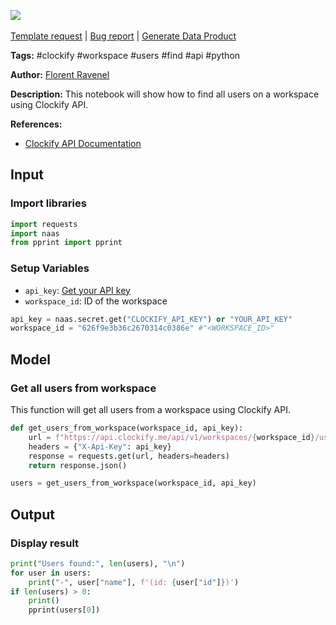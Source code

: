 <a href="https://app.naas.ai/user-redirect/naas/downloader?url=https://raw.githubusercontent.com/jupyter-naas/awesome-notebooks/master/Clockify/Clockify_Find_all_users_on_workspace.ipynb" target="_parent"><img src="https://naasai-public.s3.eu-west-3.amazonaws.com/open_in_naas.svg"/></a><br><br><a href="https://github.com/jupyter-naas/awesome-notebooks/issues/new?assignees=&labels=&template=template-request.md&title=Tool+-+Action+of+the+notebook+">Template request</a> | <a href="https://github.com/jupyter-naas/awesome-notebooks/issues/new?assignees=&labels=bug&template=bug_report.md&title=Clockify+-+Find+all+users+on+workspace:+Error+short+description">Bug report</a> | <a href="https://app.naas.ai/user-redirect/naas/downloader?url=https://raw.githubusercontent.com/jupyter-naas/awesome-notebooks/master/Naas/Naas_Start_data_product.ipynb" target="_parent">Generate Data Product</a>

**Tags:** #clockify #workspace #users #find #api #python

**Author:** [Florent Ravenel](https://www.linkedin.com/in/florent-ravenel/)

**Description:** This notebook will show how to find all users on a workspace using Clockify API.

**References:**
- [Clockify API Documentation](https://docs.clockify.me/#tag/User/operation/getUsersOfWorkspace)

## Input

### Import libraries


```python
import requests
import naas
from pprint import pprint
```

### Setup Variables
- `api_key`: [Get your API key](https://clockify.me/user/settings)
- `workspace_id`: ID of the workspace


```python
api_key = naas.secret.get("CLOCKIFY_API_KEY") or "YOUR_API_KEY"
workspace_id = "626f9e3b36c2670314c0386e" #"<WORKSPACE_ID>"
```

## Model

### Get all users from workspace

This function will get all users from a workspace using Clockify API.


```python
def get_users_from_workspace(workspace_id, api_key):
    url = f"https://api.clockify.me/api/v1/workspaces/{workspace_id}/users"
    headers = {"X-Api-Key": api_key}
    response = requests.get(url, headers=headers)
    return response.json()

users = get_users_from_workspace(workspace_id, api_key)
```

## Output

### Display result


```python
print("Users found:", len(users), "\n")
for user in users:
    print("-", user["name"], f'(id: {user["id"]})')
if len(users) > 0:
    print()
    pprint(users[0])
```
